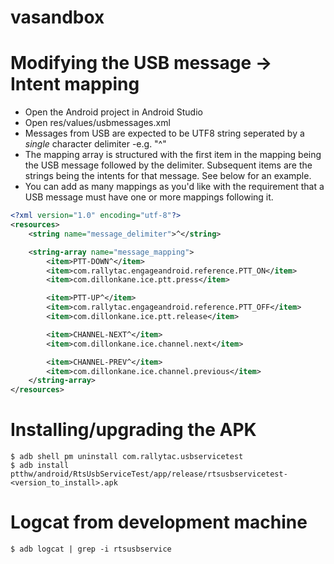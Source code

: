 # vasandbox

# Modifying the USB message -> Intent mapping
- Open the Android project in Android Studio
- Open res/values/usbmessages.xml
- Messages from USB are expected to be UTF8 string seperated by a *single* character delimiter -e.g. "^"
- The mapping array is structured with the first item in the mapping being the USB message followed by the delimiter.  Subsequent items are the strings being the intents for that message. See below for an example.
- You can add as many mappings as you'd like with the requirement that a USB message must have one or more mappings following it.

```xml
<?xml version="1.0" encoding="utf-8"?>
<resources>
    <string name="message_delimiter">^</string>

    <string-array name="message_mapping">
        <item>PTT-DOWN^</item>
        <item>com.rallytac.engageandroid.reference.PTT_ON</item>
        <item>com.dillonkane.ice.ptt.press</item>

        <item>PTT-UP^</item>
        <item>com.rallytac.engageandroid.reference.PTT_OFF</item>
        <item>com.dillonkane.ice.ptt.release</item>

        <item>CHANNEL-NEXT^</item>
        <item>com.dillonkane.ice.channel.next</item>

        <item>CHANNEL-PREV^</item>
        <item>com.dillonkane.ice.channel.previous</item>
    </string-array>
</resources>
```

# Installing/upgrading the APK
```shell
$ adb shell pm uninstall com.rallytac.usbservicetest
$ adb install ptthw/android/RtsUsbServiceTest/app/release/rtsusbservicetest-<version_to_install>.apk
```

# Logcat from development machine
```shell
$ adb logcat | grep -i rtsusbservice
```
